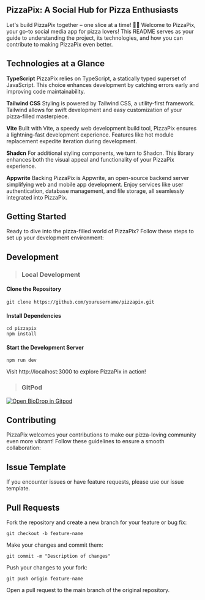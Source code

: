 ## PizzaPix: A Social Hub for Pizza Enthusiasts 
Let's build PizzaPix together – one slice at a time! 🍕🚀
Welcome to PizzaPix, your go-to social media app for pizza lovers! This README serves as your guide to understanding the project, its technologies, and how you can contribute to making PizzaPix even better.

## Technologies at a Glance

**TypeScript**
PizzaPix relies on TypeScript, a statically typed superset of JavaScript. This choice enhances development by catching errors early and improving code maintainability.

**Tailwind CSS**
Styling is powered by Tailwind CSS, a utility-first framework. Tailwind allows for swift development and easy customization of your pizza-filled masterpiece.

**Vite**
Built with Vite, a speedy web development build tool, PizzaPix ensures a lightning-fast development experience. Features like hot module replacement expedite iteration during development.

**Shadcn**
For additional styling components, we turn to Shadcn. This library enhances both the visual appeal and functionality of your PizzaPix experience.

**Appwrite**
Backing PizzaPix is Appwrite, an open-source backend server simplifying web and mobile app development. Enjoy services like user authentication, database management, and file storage, all seamlessly integrated into PizzaPix.

## Getting Started
Ready to dive into the pizza-filled world of PizzaPix? Follow these steps to set up your development environment:

## Development

> ### Local Development

#### Clone the Repository

```
git clone https://github.com/yourusername/pizzapix.git
```

#### Install Dependencies

```
cd pizzapix
npm install
```

#### Start the Development Server

```
npm run dev
```

Visit http://localhost:3000 to explore PizzaPix in action!

> ### GitPod

[![Open BioDrop in Gitpod](https://gitpod.io/button/open-in-gitpod.svg)](https://gitpod.io/#https://github.com/jasonetorres/pizzapics)

## Contributing
PizzaPix welcomes your contributions to make our pizza-loving community even more vibrant! Follow these guidelines to ensure a smooth collaboration:

## Issue Template
If you encounter issues or have feature requests, please use our issue template.

## Pull Requests
Fork the repository and create a new branch for your feature or bug fix:

```
git checkout -b feature-name
```

Make your changes and commit them:

```
git commit -m "Description of changes"
```

Push your changes to your fork:

```
git push origin feature-name
```

Open a pull request to the main branch of the original repository.
